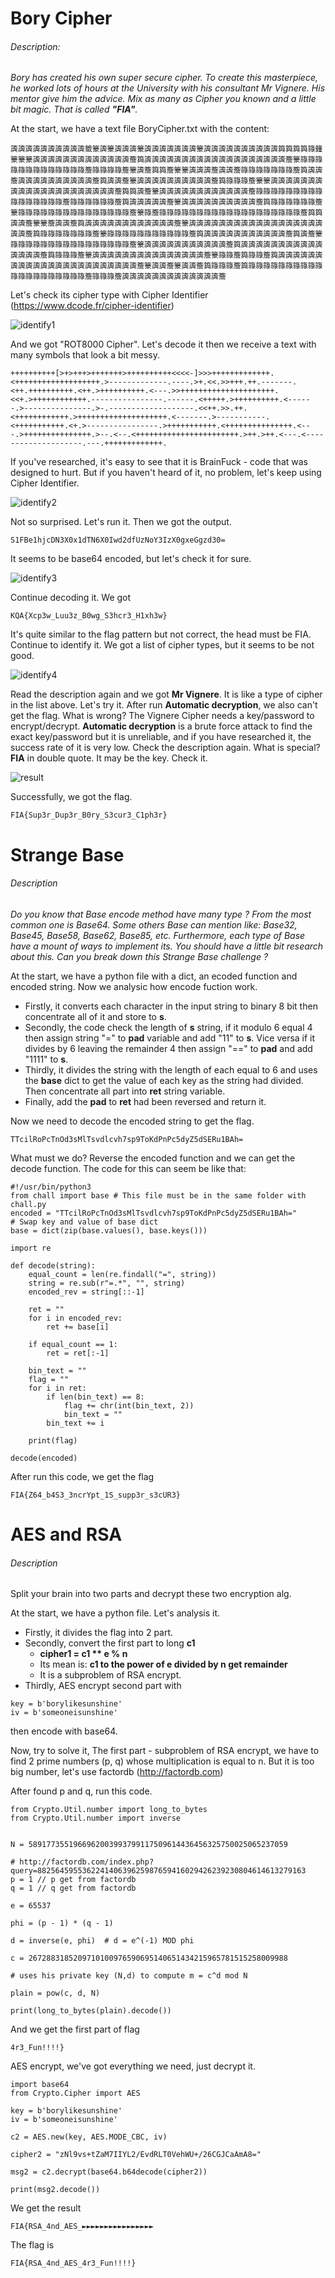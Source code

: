 # Bory Cipher
###### Description: 
*Bory has created his own super secure cipher. To create this masterpiece, he worked lots of hours at the University with his consultant Mr Vignere. His mentor give him the advice. Mix as many as Cipher you known and a little bit magic. That is called **"FIA"**.*

At the start, we have a text file BoryCipher.txt with the content:
```
簴簴簴簴簴簴簴簴簴簴籤籇簴籇簴簴簴籇簴簴簴簴簴簴簴籇簴簴簴簴簴簴簴簴簴簴籅籅籅籅簶籦籇籇籇簴簴簴簴簴簴簴簴簴簴簴簴簴簷籅簴簴簴簴簴簴簴簴簴簴簴簴簴簴簴簴簴簴簴簷籇簶簶簶簶簶簶簶簶簶簶簶簶簶簷簶簶簶簶簷籇簴簷籅籅簷籇籇簴簴簴簷簴簴簷簶簶簶簶簶簶簶簷籅簴簴簷簴簴簴簴簴簴簴簴簴簴簷籅簴簴簷籇簴簴簴簴簴簴簴簴簴簴簷籅簶簶簶簷籇籇簴簴簴簴簴簴簴簴簴簴簴簴簴簴簴簴簴簴簴簴簴簷籅籅簴簷籇簴簴簴簴簴簴簴簴簴簴簴簴簷簶簶簶簶簶簶簶簶簶簶簶簶簶簶簶簶簷簶簶簶簶簶簶簷籅簴簴簴簴簴簷籇簴簴簴簴簴簴簴簴簴簴簷籅簶簶簶簶簶簶簷籇簶簶簶簶簶簶簶簶簶簶簶簶簶簶簶簷籇簶簷簶簶簶簶簶簶簶簶簶簶簶簶簶簶簶簶簶簶簶簷籅籅簴簴簷籇籇簷簴簴簷籅簴簴簴簴簴簴簴簴簴簴簴簴簷籇簴簴簴簴簴簴簴簴簴簴簴簴簴簴簴簴簴簴簴簴簷籅簶簶簶簶簶簶簶簷籇簶簶簶簶簶簶簶簶簶簶簶簷籅簴簴簴簴簴簴簴簴簴簴簴簷籅簴簷籇簶簶簶簶簶簶簶簶簶簶簶簶簶簶簶簶簷籇簴簴簴簴簴簴簴簴簴簴簴簷籅簴簴簴簴簴簴簴簴簴簴簴簴簴簴簴簷籅簶簶簶簷籇簴簴簴簴簴簴簴簴簴簴簴簴簴簴簴簷籇簶簶簷籅簶簶簷籅簴簴簴簴簴簴簴簴簴簴簴簴簴簴簴簴簴簴簴簴簴簴簴簷籇簴簴簷籇簴簴簷籅簶簶簶簷籅簶簶簶簶簶簶簶簶簶簶簶簶簶簶簶簶簶簶簶簶簷簶簶簶簷簴簴簴簴簴簴簴簴簴簴簴簴簴簷
```

Let's check its cipher type with Cipher Identifier (https://www.dcode.fr/cipher-identifier)

![identify1](identify1.png)

And we got "ROT8000 Cipher". Let's decode it then we receive a text with many symbols that look a bit messy.
```
++++++++++[>+>+++>+++++++>++++++++++<<<<-]>>>+++++++++++++.<+++++++++++++++++++.>-------------.----.>+.<<.>>+++.++.-------.<++.++++++++++.<++.>++++++++++.<---.>>+++++++++++++++++++++.<<+.>++++++++++++.----------------.------.<+++++.>++++++++++.<------.>---------------.>-.-------------------.<<++.>>.++.<++++++++++++.>++++++++++++++++++++.<-------.>-----------.<+++++++++++.<+.>----------------.>+++++++++++.<+++++++++++++++.<---.>+++++++++++++++.>--.<--.<+++++++++++++++++++++++.>++.>++.<---.<--------------------.---.+++++++++++++.
```

If you've researched, it's easy to see that it is BrainFuck - code that was designed to hurt. But if you haven't heard of it, no problem, let's keep using Cipher Identifier.

![identify2](identify2.png)

Not so surprised. Let's run it. Then we got the output.
```
S1FBe1hjcDN3X0x1dTN6X0Iwd2dfUzNoY3IzX0gxeGgzd30=
```

It seems to be base64 encoded, but let's check it for sure.

![identify3](identify3.png)

Continue decoding it. We got
```
KQA{Xcp3w_Luu3z_B0wg_S3hcr3_H1xh3w}
```
It's quite similar to the flag pattern but not correct, the head must be FIA. Continue to identify it. We got a list of cipher types, but it seems to be not good.

![identify4](identify4.png)

Read the description again and we got **Mr Vignere**. It is like a type of cipher in the list above. Let's try it. After run **Automatic decryption**, we also can't get the flag. What is wrong? The Vignere Cipher needs a key/password to encrypt/decrypt. **Automatic decryption** is a brute force attack to find the exact key/password but it is unreliable, and if you have researched it, the success rate of it is very low. Check the description again. What is special? **FIA** in double quote. It may be the key. Check it. 

![result](result.png)

Successfully, we got the flag.
```
FIA{Sup3r_Dup3r_B0ry_S3cur3_C1ph3r}
```


# Strange Base
###### Description
*Do you know that Base encode method have many type ? From the most common one is Base64. Some others Base can mention like: Base32, Base45, Base58, Base62, Base85, etc. Furthermore, each type of Base have a mount of ways to implement its. You should have a little bit research about this.
Can you break down this Strange Base challenge ?*

At the start, we have a python file with a dict, an ecoded function and encoded string. Now we analysic how encode fuction work. 

- Firstly, it converts each character in the input string to binary 8 bit then concentrate all of it and store to **s**. 
- Secondly, the code check the length of **s** string, if it modulo 6 equal 4 then assign string "=" to **pad** variable and add "11" to **s**. Vice versa if it divides by 6 leaving the remainder 4 then assign "\=\=" to **pad** and add "1111" to **s**. 
- Thirdly, it divides the string with the length of each equal to 6 and uses the **base** dict to get the value of each key as the string had divided. Then concentrate all part into **ret** string variable.
- Finally, add the **pad** to **ret** had been reversed and return it.

Now we need to decode the encoded string to get the flag.
```
TTcilRoPcTnOd3sMlTsvdlcvh7sp9ToKdPnPc5dyZ5dSERu1BAh=
```

What must we do? Reverse the encoded function and we can get the decode function.
The code for this can seem be like that:
```
#!/usr/bin/python3
from chall import base # This file must be in the same folder with chall.py
encoded = "TTcilRoPcTnOd3sMlTsvdlcvh7sp9ToKdPnPc5dyZ5dSERu1BAh="
# Swap key and value of base dict
base = dict(zip(base.values(), base.keys()))

import re

def decode(string):
    equal_count = len(re.findall("=", string))
    string = re.sub(r"=.*", "", string)
    encoded_rev = string[::-1]

    ret = ""
    for i in encoded_rev:
        ret += base[i]

    if equal_count == 1:
        ret = ret[:-1]

    bin_text = ""
    flag = ""
    for i in ret:
        if len(bin_text) == 8:
            flag += chr(int(bin_text, 2))
            bin_text = ""
        bin_text += i

    print(flag)

decode(encoded)
```

After run this code, we get the flag
```
FIA{Z64_b4S3_3ncrYpt_1S_supp3r_s3cUR3}
```


# AES and RSA
###### Description
Split your brain into two parts and decrypt these two encryption alg.

At the start, we have a python file. Let's analysis it.

- Firstly, it divides the flag into 2 part. 
- Secondly, convert the first part to long **c1**
	- **cipher1 = c1 ** e % n**
	- Its mean is: **c1 to the power of e divided by n get remainder**
	- It  is a subproblem of RSA encrypt.
- Thirdly, AES encrypt second part with 
```
key = b'borylikesunshine'
iv = b'someoneisunshine'
```
then encode with base64.

Now, try to solve it,
The first part - subproblem of RSA encrypt, we have to find 2 prime numbers (p, q) whose multiplication is equal to n. But it is too big number, let's use factordb (http://factordb.com)

After found p and q, run this code.
```
from Crypto.Util.number import long_to_bytes
from Crypto.Util.number import inverse


N = 5891773551966962003993799117509614436456325750025065237059

# http://factordb.com/index.php?query=882564595536224140639625987659416029426239230804614613279163
p = 1 // p get from factordb
q = 1 // q get from factordb

e = 65537

phi = (p - 1) * (q - 1)

d = inverse(e, phi)  # d = e^(-1) MOD phi

c = 2672883185209710100976590695140651434215965781515258009988

# uses his private key (N,d) to compute m = c^d mod N

plain = pow(c, d, N)

print(long_to_bytes(plain).decode())

```

And we get the first part of flag
```
4r3_Fun!!!!}
```

AES encrypt, we've got everything we need, just decrypt it.
```
import base64
from Crypto.Cipher import AES

key = b'borylikesunshine'
iv = b'someoneisunshine'

c2 = AES.new(key, AES.MODE_CBC, iv)

cipher2 = "zNl9vs+tZaM7IIYL2/EvdRLT0VehWU+/26CGJCaAmA8="

msg2 = c2.decrypt(base64.b64decode(cipher2))

print(msg2.decode())
```
We get the result
```
FIA{RSA_4nd_AES_►►►►►►►►►►►►►►►►
```

The flag is
```
FIA{RSA_4nd_AES_4r3_Fun!!!!}
```
